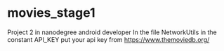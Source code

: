 # movies_stage1
Project 2 in nanodegree android developer
In the file NetworkUtils in the constant API_KEY put your api key from https://www.themoviedb.org/
